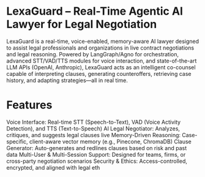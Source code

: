 # LexaGuard – Real-Time Agentic AI Lawyer for Legal Negotiation

LexaGuard is a real-time, voice-enabled, memory-aware AI lawyer designed to assist legal professionals and organizations in live contract negotiations and legal reasoning. Powered by LangGraph/Agno for orchestration, advanced STT/VAD/TTS modules for voice interaction, and state-of-the-art LLM APIs (OpenAI, Anthropic), LexaGuard acts as an intelligent co-counsel capable of interpreting clauses, generating counteroffers, retrieving case history, and adapting strategies—all in real time.


# Features

 Voice Interface: Real-time STT (Speech-to-Text), VAD (Voice Activity Detection), and TTS (Text-to-Speech)
AI Legal Negotiator: Analyzes, critiques, and suggests legal clauses live
Memory-Driven Reasoning: Case-specific, client-aware vector memory (e.g., Pinecone, ChromaDB)
Clause Generator: Auto-generates and redlines clauses based on risk and past data
Multi-User & Multi-Session Support: Designed for teams, firms, or cross-party negotiation scenarios
 Security & Ethics: Access-controlled, encrypted, and aligned with legal eth



